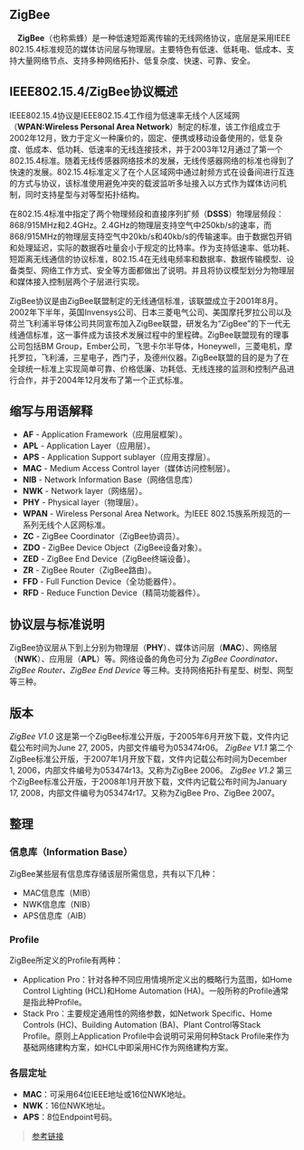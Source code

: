 ## ZigBee

　**ZigBee**（也称紫蜂）是一种低速短距离传输的无线网络协议，底层是采用IEEE 802.15.4标准规范的媒体访问层与物理层。主要特色有低速、低耗电、低成本、支持大量网络节点、支持多种网络拓扑、低复杂度、快速、可靠、安全。

## IEEE802.15.4/ZigBee协议概述

IEEE802.15.4协议是IEEE802.15.4工作组为低速率无线个人区域网（**WPAN:Wireless Personal Area Network**）制定的标准，该工作组成立于2002年12月，致力于定义一种廉价的，固定、便携或移动设备使用的，低复杂度、低成本、低功耗、低速率的无线连接技术，并于2003年12月通过了第一个802.15.4标准。随着无线传感器网络技术的发展，无线传感器网络的标准也得到了快速的发展。802.15.4标准定义了在个人区域网中通过射频方式在设备间进行互连的方式与协议，该标准使用避免冲突的载波监听多址接入以方式作为媒体访问机制，同时支持星型与对等型拓扑结构。

在802.15.4标准中指定了两个物理频段和直接序列扩频（**DSSS**）物理层频段：868/915MHz和2.4GHz。2.4GHz的物理层支持空气中250kb/s的速率，而868/915MHz的物理层支持空气中20kb/s和40kb/s的传输速率。由于数据包开销和处理延迟，实际的数据吞吐量会小于规定的比特率。作为支持低速率、低功耗、短距离无线通信的协议标准，802.15.4在无线电频率和数据率、数据传输模型、设备类型、网络工作方式、安全等方面都做出了说明。并且将协议模型划分为物理层和媒体接入控制层两个子层进行实现。

ZigBee协议是由ZigBee联盟制定的无线通信标准，该联盟成立于2001年8月。2002年下半年，英国Invensys公司、日本三菱电气公司、美国摩托罗拉公司以及荷兰飞利浦半导体公司共同宣布加入ZigBee联盟，研发名为“ZigBee”的下一代无线通信标准，这一事件成为该技术发展过程中的里程碑。ZigBee联盟现有的理事公司包括BM Group，Ember公司，飞思卡尔半导体，Honeywell，三菱电机，摩托罗拉，飞利浦，三星电子，西门子，及德州仪器。ZigBee联盟的目的是为了在全球统一标准上实现简单可靠、价格低廉、功耗低、无线连接的监测和控制产品进行合作，并于2004年12月发布了第一个正式标准。

## 缩写与用语解释

- **AF** - Application Framework（应用层框架）。
- **APL** - Application Layer（应用层）。
- **APS** - Application Support sublayer（应用支撑层）。
- **MAC** - Medium Access Control layer（媒体访问控制层）。
- **NIB** - Network Information Base（网络信息库）
- **NWK** - Network layer（网络层）。
- **PHY** - Physical layer（物理层）。
- **WPAN** - Wireless Personal Area Network。为IEEE 802.15族系所规范的一系列无线个人区网标准。
- **ZC** - ZigBee Coordinator（ZigBee协调员）。
- **ZDO** - ZigBee Device Object（ZigBee设备对象）。
- **ZED** - ZigBee End Device（ZigBee终端设备）。
- **ZR** - ZigBee Router（ZigBee路由）。
- **FFD** - Full Function Device（全功能器件）。
- **RFD** - Reduce Function Device（精简功能器件）。

## 协议层与标准说明

ZigBee协议层从下到上分别为物理层（**PHY**）、媒体访问层（**MAC**）、网络层（**NWK**）、应用层（**APL**）等。网络设备的角色可分为 *ZigBee Coordinator、ZigBee Router、ZigBee End Device* 等三种。支持网络拓扑有星型、树型、网型等三种。

## 版本

*ZigBee V1.0*
这是第一个ZigBee标准公开版，于2005年6月开放下载，文件内记载公布时间为June 27, 2005，内部文件编号为053474r06。
*ZigBee V1.1*
第二个ZigBee标准公开版，于2007年1月开放下载，文件内记载公布时间为December 1, 2006，内部文件编号为053474r13。又称为ZigBee 2006。
*ZigBee V1.2*
第三个ZigBee标准公开版，于2008年1月开放下载，文件内记载公布时间为January 17, 2008，内部文件编号为053474r17。又称为ZigBee Pro、ZigBee 2007。

## 整理

### 信息库（Information Base）
ZigBee某些层有信息库存储该层所需信息，共有以下几种：

- MAC信息库（MIB）
- NWK信息库（NIB）
- APS信息库（AIB）

### Profile
ZigBee所定义的Profile有两种：

- Application Pro：针对各种不同应用情境所定义出的概略行为蓝图，如Home Control Lighting (HCL)和Home Automation (HA)。一般所称的Profile通常是指此种Profile。
- Stack Pro：主要规定通用性的网络参数，如Network Specific、Home Controls (HC)、Building Automation (BA)、Plant Control等Stack Profile。原则上Application Profile中会说明可采用何种Stack Profile来作为基础网络建构方案，如HCL中即采用HC作为网络建构方案。

### 各层定址

- **MAC**：可采用64位IEEE地址或16位NWK地址。
- **NWK**：16位NWK地址。
- **APS**：8位Endpoint号码。

>[参考链接](https://zh.wikipedia.org/wiki/ZigBee)
